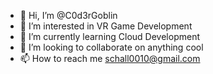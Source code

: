 - 👋 Hi, I’m @C0d3rGoblin
- 👀 I’m interested in VR Game Development
- 🌱 I’m currently learning Cloud Development
- 💞️ I’m looking to collaborate on anything cool
- 📫 How to reach me schall0010@gmail.com

<!---
C0d3rGoblin/C0d3rGoblin is a ✨ special ✨ repository because its `README.md` (this file) appears on your GitHub profile.
You can click the Preview link to take a look at your changes.
--->

